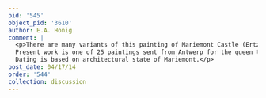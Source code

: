 ```yaml
---
pid: '545'
object_pid: '3610'
author: E.A. Honig
comment: |
  <p>There are many variants of this painting of Mariemont Castle (Ertz 1979, Diaz Padron 1992). See for example the Richmond <a href="/object/landscape-with-archduke-albert-and-mariemont-castle">Landscape with Archduke Albert and Mariemont Castle</a>, the Dijon <a href="/object/landscape-with-mariemont-castle">Landscape with Mariemont Castle</a>, and <a href="/object/archduke-albert-before-mariemont-castle-germany">Archduke Albert before Mariemont Castle, Germany</a>.  Ertz implies that the Richmond version is the prime one (Ertz 1979, p. 177).<br />
  Present work is one of 25 paintings sent from Antwerp for the queen to Alcazar in 1636:  "Otro pais de mas de tres varas de ancho y vara y media de alto, con marcos dorados, que es una casa de campo de Bruselas con unas figuras de cazadores, tasados en 40 doblones, existe"<br />
  Dating is based on architectural state of Mariemont.</p>
post_date: 04/17/14
order: '544'
collection: discussion
---
```

